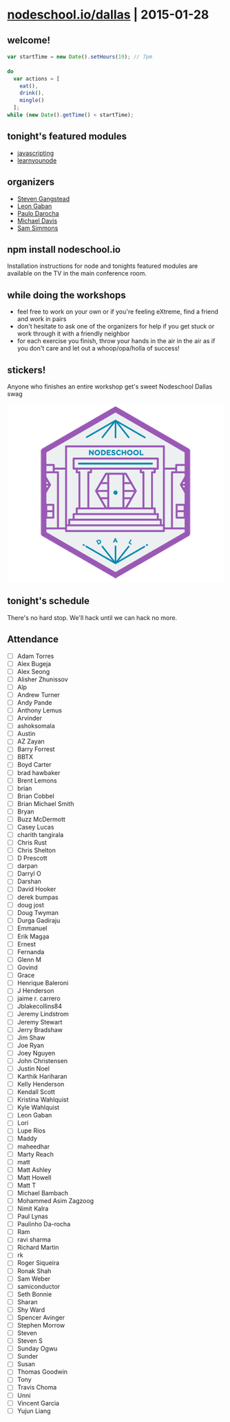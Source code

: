 # [nodeschool.io/dallas](http://nodeschool.io/dallas/) | 2015-01-28

## welcome!

```javascript
var startTime = new Date().setHours(19); // 7pm

do
  var actions = [
    eat(),
    drink(),
    mingle()
  ];
while (new Date().getTime() < startTime);
```

## tonight's featured modules

- [javascripting](https://github.com/sethvincent/javascripting)
- [learnyounode](https://github.com/rvagg/learnyounode)

## organizers

- [Steven Gangstead](https://github.com/gangstead)
- [Leon Gaban](https://github.com/leongaban)
- [Paulo Darocha](https://github.com/prochafilho)
- [Michael Davis](https://github.com/michaeledavis)
- [Sam Simmons](https://github.com/samiconductor)

## npm install nodeschool.io

Installation instructions for node and tonights featured modules are available on the TV in the main conference room.

## while doing the workshops

- feel free to work on your own or if you're feeling eXtreme, find a friend and work in pairs
- don't hesitate to ask one of the organizers for help if you get stuck or work through it with a friendly neighbor
- for each exercise you finish, throw your hands in the air in the air as if you don't care and let out a whoop/opa/holla of success!

## stickers!

Anyone who finishes an entire workshop get's sweet Nodeschool Dallas swag

![Nodeschool Dallas sticker](assets/images/nodeschool-dallas.png)

## tonight's schedule

There's no hard stop. We'll hack until we can hack no more.

## Attendance
- [ ] Adam Torres
- [ ] Alex Bugeja
- [ ] Alex Seong
- [ ] Alisher  Zhunissov
- [ ] Alp
- [ ] Andrew Turner
- [ ] Andy Pande
- [ ] Anthony Lemus
- [ ] Arvinder
- [ ] ashoksomala
- [ ] Austin
- [ ] AZ Zayan
- [ ] Barry Forrest
- [ ] BBTX
- [ ] Boyd Carter
- [ ] brad hawbaker
- [ ] Brent Lemons
- [ ] brian
- [ ] Brian Cobbel
- [ ] Brian Michael Smith
- [ ] Bryan
- [ ] Buzz McDermott
- [ ] Casey Lucas
- [ ] charith tangirala
- [ ] Chris Rust
- [ ] Chris Shelton
- [ ] D Prescott
- [ ] darpan
- [ ] Darryl O
- [ ] Darshan
- [ ] David Hooker
- [ ] derek bumpas
- [ ] doug jost
- [ ] Doug Twyman
- [ ] Durga Gadiraju
- [ ] Emmanuel
- [ ] Erik Maga̱a
- [ ] Ernest
- [ ] Fernanda
- [ ] Glenn M
- [ ] Govind
- [ ] Grace
- [ ] Henrique Baleroni
- [ ] J Henderson
- [ ] jaime r. carrero
- [ ] Jblakecollins84
- [ ] Jeremy Lindstrom
- [ ] Jeremy Stewart
- [ ] Jerry Bradshaw
- [ ] Jim Shaw
- [ ] Joe Ryan
- [ ] Joey Nguyen
- [ ] John Christensen
- [ ] Justin Noel
- [ ] Karthik Hariharan
- [ ] Kelly Henderson
- [ ] Kendall Scott
- [ ] Kristina Wahlquist
- [ ] Kyle Wahlquist
- [ ] Leon Gaban
- [ ] Lori
- [ ] Lupe Rios
- [ ] Maddy
- [ ] maheedhar
- [ ] Marty Reach
- [ ] matt
- [ ] Matt Ashley
- [ ] Matt Howell
- [ ] Matt T
- [ ] Michael Bambach
- [ ] Mohammed Asim Zagzoog
- [ ] Nimit Kalra
- [ ] Paul Lynas
- [ ] Paulinho Da-rocha
- [ ] Ram
- [ ] ravi sharma
- [ ] Richard Martin
- [ ] rk
- [ ] Roger Siqueira
- [ ] Ronak Shah
- [ ] Sam Weber
- [ ] samiconductor
- [ ] Seth Bonnie
- [ ] Sharan
- [ ] Shy Ward
- [ ] Spencer Avinger
- [ ] Stephen Morrow
- [ ] Steven
- [ ] Steven S
- [ ] Sunday Ogwu
- [ ] Sunder
- [ ] Susan
- [ ] Thomas Goodwin
- [ ] Tony
- [ ] Travis Choma
- [ ] Unni
- [ ] Vincent Garcia
- [ ] Yujun Liang
